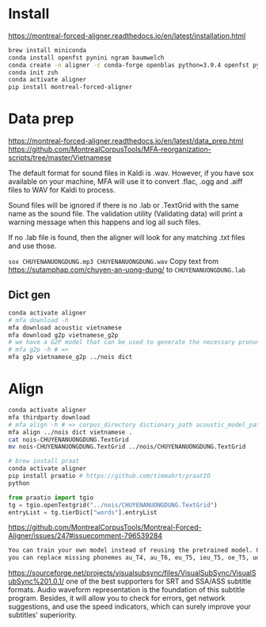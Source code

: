 # Install
https://montreal-forced-aligner.readthedocs.io/en/latest/installation.html

```zsh
brew install miniconda
conda install openfst pynini ngram baumwelch
conda create -n aligner -c conda-forge openblas python=3.9.4 openfst pynini ngram baumwelch
conda init zsh
conda activate aligner
pip install montreal-forced-aligner
```

# Data prep
https://montreal-forced-aligner.readthedocs.io/en/latest/data_prep.html
https://github.com/MontrealCorpusTools/MFA-reorganization-scripts/tree/master/Vietnamese

The default format for sound files in Kaldi is .wav. However, if you have sox available on your machine, MFA will use it to convert .flac, .ogg and .aiff files to WAV for Kaldi to process.

Sound files will be ignored if there is no .lab or .TextGrid with the same name as the sound file. The validation utility (Validating data) will print a warning message when this happens and log all such files.

If no .lab file is found, then the aligner will look for any matching .txt files and use those.

`sox CHUYENANUONGDUNG.mp3 CHUYENANUONGDUNG.wav`
Copy text from https://sutamphap.com/chuyen-an-uong-dung/ to `CHUYENANUONGDUNG.lab`

## Dict gen
```zsh
conda activate aligner
# mfa download -h
mfa download acoustic vietnamese
mfa download g2p vietnamese_g2p
# we have a G2P model that can be used to generate the necessary pronunciation dictionary.
# mfa g2p -h # =>
mfa g2p vietnamese_g2p ../nois dict
```


# Align

```zsh
conda activate aligner
mfa thirdparty download
# mfa align -h # => corpus_directory dictionary_path acoustic_model_path output_directory
mfa align ../nois dict vietnamese .
cat nois-CHUYENANUONGDUNG.TextGrid
mv nois-CHUYENANUONGDUNG.TextGrid ../nois/CHUYENANUONGDUNG.TextGrid
```

```zsh
# brew install praat
conda activate aligner
pip install praatio # https://github.com/timmahrt/praatIO
python
```

```py
from praatio import tgio
tg = tgio.openTextgrid("../nois/CHUYENANUONGDUNG.TextGrid")
entryList = tg.tierDict["words"].entryList
```

https://github.com/MontrealCorpusTools/Montreal-Forced-Aligner/issues/247#issuecomment-796539284
```txt
You can train your own model instead of reusing the pretrained model. Or,
you can replace missing phonemes au_T4, au_T6, eu_T5, ieu_T5, oe_T5, uoi2_T2, uoi3_T6, uou_T1, uou_T2, uou_T3 by similar sounding phonemes (for example, same phone but with different tone) in the dictionary file.
```


https://sourceforge.net/projects/visualsubsync/files/VisualSubSync/VisualSubSync%201.0.1/
one of the best supporters for SRT and SSA/ASS subtitle formats. Audio waveform representation is the foundation of this subtitle program. Besides, it will allow you to check for errors, get network suggestions, and use the speed indicators, which can surely improve your subtitles' superiority.

